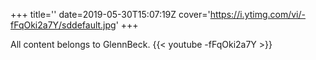 +++
title=''
date=2019-05-30T15:07:19Z
cover='https://i.ytimg.com/vi/-fFqOki2a7Y/sddefault.jpg'
+++

All content belongs to GlennBeck.
{{< youtube -fFqOki2a7Y >}}
